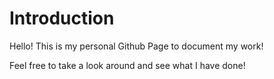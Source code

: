 # Introduction

Hello!
This is my personal Github Page to document my work!

Feel free to take a look around and see what I have done!
